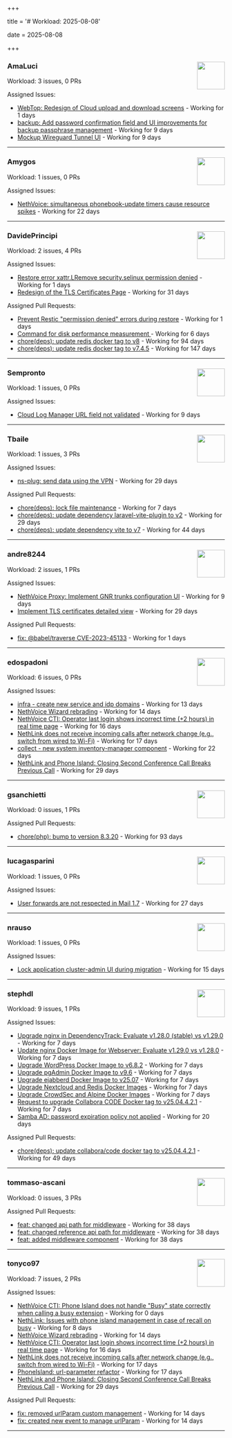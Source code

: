 +++

title = '# Workload: 2025-08-08'

date = 2025-08-08

+++

### AmaLuci <img src='https://avatars.githubusercontent.com/u/166636295?v=4&s=64' width='64' height='64' style='float:right;' /> ###
Workload: 3 issues, 0 PRs


Assigned Issues:
- [WebTop: Redesign of Cloud upload and download screens](https://github.com/NethServer/dev/issues/7597) - Working for 1 days
- [backup: Add password confirmation field and UI improvements for backup passphrase management](https://github.com/NethServer/nethsecurity/issues/1323) - Working for 9 days
- [Mockup Wireguard Tunnel UI](https://github.com/NethServer/nethsecurity/issues/1321) - Working for 9 days
---

### Amygos <img src='https://avatars.githubusercontent.com/u/510232?v=4&s=64' width='64' height='64' style='float:right;' /> ###
Workload: 1 issues, 0 PRs


Assigned Issues:
- [NethVoice: simultaneous phonebook-update timers cause resource spikes](https://github.com/NethServer/dev/issues/7555) - Working for 22 days
---

### DavidePrincipi <img src='https://avatars.githubusercontent.com/u/2920838?v=4&s=64' width='64' height='64' style='float:right;' /> ###
Workload: 2 issues, 4 PRs


Assigned Issues:
- [Restore error xattr.LRemove security.selinux permission denied](https://github.com/NethServer/dev/issues/7598) - Working for 1 days
- [Redesign of the TLS Certificates Page](https://github.com/NethServer/dev/issues/7544) - Working for 31 days

Assigned Pull Requests:
- [Prevent Restic "permission denied" errors during restore](https://github.com/NethServer/ns8-core/pull/920) - Working for 1 days
- [Command for disk performance measurement ](https://github.com/NethServer/ns8-core/pull/915) - Working for 6 days
- [chore(deps): update redis docker tag to v8](https://github.com/NethServer/ns8-core/pull/874) - Working for 94 days
- [chore(deps): update redis docker tag to v7.4.5](https://github.com/NethServer/ns8-core/pull/830) - Working for 147 days
---

### Sempronto <img src='https://avatars.githubusercontent.com/u/65713093?v=4&s=64' width='64' height='64' style='float:right;' /> ###
Workload: 1 issues, 0 PRs


Assigned Issues:
- [Cloud Log Manager URL field not validated](https://github.com/NethServer/dev/issues/7577) - Working for 9 days
---

### Tbaile <img src='https://avatars.githubusercontent.com/u/8052641?v=4&s=64' width='64' height='64' style='float:right;' /> ###
Workload: 1 issues, 3 PRs


Assigned Issues:
- [ns-plug: send data using the VPN](https://github.com/NethServer/nethsecurity/issues/1301) - Working for 29 days

Assigned Pull Requests:
- [chore(deps): lock file maintenance](https://github.com/nethesis/parceler/pull/93) - Working for 7 days
- [chore(deps): update dependency laravel-vite-plugin to v2](https://github.com/nethesis/parceler/pull/91) - Working for 29 days
- [chore(deps): update dependency vite to v7](https://github.com/nethesis/parceler/pull/84) - Working for 44 days
---

### andre8244 <img src='https://avatars.githubusercontent.com/u/4612169?v=4&s=64' width='64' height='64' style='float:right;' /> ###
Workload: 2 issues, 1 PRs


Assigned Issues:
- [NethVoice Proxy: Implement GNR trunks configuration UI](https://github.com/NethServer/dev/issues/7578) - Working for 9 days
- [Implement TLS certificates detailed view](https://github.com/NethServer/dev/issues/7548) - Working for 29 days

Assigned Pull Requests:
- [fix: @babel/traverse CVE-2023-45133](https://github.com/NethServer/ns8-mail/pull/200) - Working for 1 days
---

### edospadoni <img src='https://avatars.githubusercontent.com/u/6152486?v=4&s=64' width='64' height='64' style='float:right;' /> ###
Workload: 6 issues, 0 PRs


Assigned Issues:
- [infra - create new service and idp domains](https://github.com/NethServer/my/issues/9) - Working for 13 days
- [NethVoice Wizard rebrading](https://github.com/NethServer/dev/issues/7571) - Working for 14 days
- [NethVoice CTI: Operator last login shows incorrect time (+2 hours) in real time page](https://github.com/NethServer/dev/issues/7565) - Working for 16 days
- [NethLink does not receive incoming calls after network change (e.g., switch from wired to Wi-Fi)](https://github.com/NethServer/dev/issues/7561) - Working for 17 days
- [collect - new system inventory-manager component](https://github.com/NethServer/my/issues/7) - Working for 22 days
- [NethLink and Phone Island: Closing Second Conference Call Breaks Previous Call](https://github.com/NethServer/dev/issues/7550) - Working for 29 days
---

### gsanchietti <img src='https://avatars.githubusercontent.com/u/804596?v=4&s=64' width='64' height='64' style='float:right;' /> ###
Workload: 0 issues, 1 PRs


Assigned Pull Requests:
- [chore(php): bump to version 8.3.20](https://github.com/NethServer/ns8-webtop/pull/120) - Working for 93 days
---

### lucagasparini <img src='https://avatars.githubusercontent.com/u/11161326?v=4&s=64' width='64' height='64' style='float:right;' /> ###
Workload: 1 issues, 0 PRs


Assigned Issues:
- [User forwards are not respected in Mail 1.7](https://github.com/NethServer/dev/issues/7553) - Working for 27 days
---

### nrauso <img src='https://avatars.githubusercontent.com/u/16102909?v=4&s=64' width='64' height='64' style='float:right;' /> ###
Workload: 1 issues, 0 PRs


Assigned Issues:
- [Lock application cluster-admin UI during migration](https://github.com/NethServer/dev/issues/7567) - Working for 15 days
---

### stephdl <img src='https://avatars.githubusercontent.com/u/3164851?v=4&s=64' width='64' height='64' style='float:right;' /> ###
Workload: 9 issues, 1 PRs


Assigned Issues:
- [Upgrade nginx in DependencyTrack: Evaluate v1.28.0 (stable) vs v1.29.0](https://github.com/NethServer/dev/issues/7590) - Working for 7 days
- [Update nginx Docker Image for Webserver: Evaluate v1.29.0 vs v1.28.0](https://github.com/NethServer/dev/issues/7589) - Working for 7 days
- [Upgrade WordPress Docker Image to v6.8.2](https://github.com/NethServer/dev/issues/7588) - Working for 7 days
- [Upgrade pgAdmin Docker Image to v9.6](https://github.com/NethServer/dev/issues/7587) - Working for 7 days
- [Upgrade ejabberd Docker Image to v25.07](https://github.com/NethServer/dev/issues/7586) - Working for 7 days
- [Upgrade Nextcloud and Redis Docker Images](https://github.com/NethServer/dev/issues/7584) - Working for 7 days
- [Upgrade CrowdSec and Alpine Docker Images](https://github.com/NethServer/dev/issues/7582) - Working for 7 days
- [Request to upgrade Collabora CODE Docker tag to v25.04.4.2.1](https://github.com/NethServer/dev/issues/7581) - Working for 7 days
- [Samba AD: password expiration policy not applied](https://github.com/NethServer/dev/issues/7558) - Working for 20 days

Assigned Pull Requests:
- [chore(deps): update collabora/code docker tag to v25.04.4.2.1](https://github.com/NethServer/ns8-collabora/pull/43) - Working for 49 days
---

### tommaso-ascani <img src='https://avatars.githubusercontent.com/u/31596042?v=4&s=64' width='64' height='64' style='float:right;' /> ###
Workload: 0 issues, 3 PRs


Assigned Pull Requests:
- [feat: changed api path for middleware](https://github.com/nethesis/nethvoice-cti/pull/317) - Working for 38 days
- [feat: changed reference api path for middleware](https://github.com/nethesis/phone-island/pull/103) - Working for 38 days
- [feat: added middleware component](https://github.com/nethesis/ns8-nethvoice/pull/493) - Working for 38 days
---

### tonyco97 <img src='https://avatars.githubusercontent.com/u/36625268?v=4&s=64' width='64' height='64' style='float:right;' /> ###
Workload: 7 issues, 2 PRs


Assigned Issues:
- [NethVoice CTI: Phone Island does not handle "Busy" state correctly when calling a busy extension](https://github.com/NethServer/dev/issues/7599) - Working for 0 days
- [NethLink: Issues with phone island management in case of recall on busy](https://github.com/NethServer/dev/issues/7579) - Working for 8 days
- [NethVoice Wizard rebrading](https://github.com/NethServer/dev/issues/7571) - Working for 14 days
- [NethVoice CTI: Operator last login shows incorrect time (+2 hours) in real time page](https://github.com/NethServer/dev/issues/7565) - Working for 16 days
- [NethLink does not receive incoming calls after network change (e.g., switch from wired to Wi-Fi)](https://github.com/NethServer/dev/issues/7561) - Working for 17 days
- [PhoneIsland: url-parameter refactor](https://github.com/NethServer/dev/issues/7559) - Working for 17 days
- [NethLink and Phone Island: Closing Second Conference Call Breaks Previous Call](https://github.com/NethServer/dev/issues/7550) - Working for 29 days

Assigned Pull Requests:
- [fix: removed urlParam custom management](https://github.com/nethesis/nethvoice-cti/pull/327) - Working for 14 days
- [fix: created new event to manage urlParam](https://github.com/NethServer/nethlink/pull/69) - Working for 14 days
---


